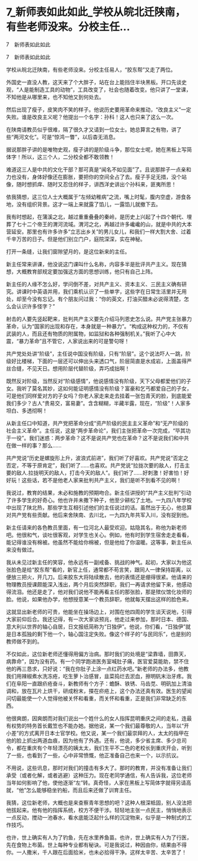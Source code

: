 # 7_新师表如此如此_学校从皖北迁陕南，有些老师没来。分校主任...

7　新师表如此如此

7　新师表如此如此

学校从皖北迁陕南，有些老师没来。分校主任易人，“胶东帮”又走了两位。

外国史一直没人教，这天来了个大胖子，站在台上能挡住半块黑板。开口先谈史观，“人是能制造工具的动物”，工具改变了，社会也随着改变。他只讲了一堂课，不知他是从哪里来，也不知他又到何处去。

然后出现了瘦子，皮笑肉不笑的样子。他说历史要用革命来推动，“改良主义”一定失败。谁是改良主义呢？他提出一个名字：孙科！这人也只来了这么一次。

在陕南请教员似乎很难，隔了很久才又请到一位女士。她总算言之有物，讲了些“两河文化”。可是“惊鸿一瞥”，以后杳无消息。

据说那胖子讲的是唯物史观，瘦子讲的是阶级斗争，那位女士呢，她在黑板上写简体字！所以，这三个人，二分校全都不敢领教！

难道这三人是中共的文化干部？那可真是“闻名不如见面”了。且说那胖子一点亲和力也没有，身体好像还在膨胀，要把你的空间全占了去。瘦子手足无措，没个站像，随时想抓痒、随时又忍住的样子，讲西洋史讲出个孙科来，匪夷所思！

依我猜想，这三位人士大概属于“左倾幼稚病”之流，嘴上时髦，腹内空虚，游食各地，没有组织背景。这才一端上来就露了馅儿，一露馅儿就撤下去。

我有时想起，在蒲溪之北，越过重重叠叠的秦岭，是历史上兴起了十四个朝代、埋葬了七十二个帝王的渭河流域。渭河之北，再越过许多巉巉的山，就是中共的大本营延安。那里也有许多许多“立志出乡关”的男儿女儿，和我们一样大割大舍、过着千辛万苦的日子。但是他们别立门户，庭院深深，实在神秘。

打开一条缝，让我们窗隙望月的，是这位新来的主任。

新主任常来讲课，他没说这门课叫什么名称，内容多半是批评共产主义。现在猜想，大概教育部规定要加强这方面的思想训练，他只有自己上阵。

新主任的人缘不怎么好，学问倒不差，对共产主义、资本主义、三民主义确有研究。讲课时中英语并用，我们乘机认识了一些单字，这些字在日常生活里并无用处，却至今没有忘记。有个朋友问过我：“你的英文，打油买醋未必说得清楚，怎么会认识许多怪字？”

射击的人要先竖起靶来，批判共产主义要先介绍马列恩史怎么说。共产党主张暴力革命，认为“国家的出现和存在，本身就是一种暴力”。“构成这种权力的，不仅有武装的人，而且还有物质的附属物，如监狱和各种强制机关。”我听了心中大震，“暴力革命”且不管它，人家说出来的可是警句呀！

共产党处处讲“阶级”，主任说中国没有阶级，只有“阶层”。这个说法吓人一跳，阶级好比楼梯，下面的一层还可以伸出头来透口气，阶层简直是水成岩，上面盖得严丝合缝，不见天日。想用阶层代替阶级，弄巧成拙啊！

既然反对阶级，当然反对“阶级感情”，他说感情没有阶级，天下父母都爱他们的子女。我听了莫名其妙，这如何能证明感情没有阶级？富豪和乞丐都爱自己的子女，可是他们同样爱对方的子女吗？你老人家走来走去挂着一张包青天的脸，到底能爱我们多少？古人“贵易交，富易妻”。含含糊糊，半藏半露，现在，“阶级”！人家多坦白、多透彻啊！

从新主任口中知道，共产党把革命分成“资产阶级的民主主义革命”和“无产阶级的社会主义革命”。主任说，这是“两步革命论”，我们主张把革命一次完成，“毕其功于一役”。我们迷惑：两步革命？这不是说共产党也在革命？这不是说我们和中共在做一样的事？那么……

共产党说“历史是螺旋形上升，波浪式前进”，我们听了好喜欢。共产党说“否定之否定，不等于原肯定”，我们听了……也喜欢。共产党说“拉拢次要的敌人，打击主要的敌人.拉拢明天的敌人，打击今天的敌人”。我们听了……好刺激！好害怕！好好玩！这些话，若不是他老人家来批判共产主义，我们是听不到看不见的啊！

我说过，教育的结果，未必和施教的预期吻合。新主任讲授的“共产主义批判”引动了许多学生的好奇心。他也许并未撒下种子，他至少耕松了土地。一九四八年学校中出现了陕北热，那些学生互相引述他们的主任说过的话。虽然出于无心，他总算对共产党有些贡献。他后来舍陕南、去川北，一九四九年共军入川，没有捉到他。

新主任请来的各色教员里面，有一位河北人最受欢迎。姑隐其名，称他为新老师吧。他很和气，谈吐很客观，对学生也关心。例如，他有时到学生宿舍走走看看，能记得谁没有棉被。他虽然不能给你棉被，但是他给了你温暖。这等事，新主任从来没有做过。

我从未见过新主任的笑容，他永远有一副戒备、挑战的神气。起初，大家以为他这张脸色是给“胶东帮”看的，新官上任，通常都不苟言笑，跟同人一律保持距离，以便放三把火，开几刀。后来胶东大将陆续散去，他的表情还是绷得很紧。他请来的物理教员授课颇能深入浅出，两个月后突然辞职，我们一再请求他留下来，他感动得流泪。他还是走了，他对我们说他不能再看主任的那张脸，那是殡仪馆化妆师的脸。他说，如果他办学，他想授意某一个教员辞职，他就每天摆出这样的脸色来。

这就显出新老师的可贵，他能坐在操场边上，对围在他四周的学生谈天说地，引得大家前仰后合。我还记得，有一次大家谈预兆，他走过来参加，那时日本、德国、意大利以世界的轴心自居，日文报纸简称为“日独伊”。他说，你们看，“日独伊”就是日本孤独的剩下他一个，轴心国注定失败。像这个样子的“与民同乐”，也是别的教师做不到的。

不仅如此，这位新老师还懂得用偏方治病。那时我们的处境是“梁靠墙，田靠天，病靠命”，因为没有药。有一个同学跑进医务室喊肚子痛，医官爱莫能助，禁不住他的再三恳求，只好说：“我在你肚子上涂一点红药水吧。”新老师的办法多，他教我们用辣椒煮水洗冻疮，吃生萝卜治感冒，韭菜捣烂去淤血，擦明矾末治牙疼。我们在阜阳一直跟疥疮奋斗，新教师有个方子：蟾酥、铁锈、马齿苋、明矾加上清油调和，放在瓦片上烘干，研成粉末，搽在疥疮上，这个办法还真有效。医生的望闻问切最能使一个人觉得他被关怀和看重，而关怀和看重，正是我们非常缺乏的东西。

他很爽朗，因爽朗而对我们说出一个姓什么的女人指挥昆明重庆之间的走私，连最有权势的特务首长戴笠也不能办她。据他说，某一个我们最尊敬的人，当年以“开小差”的方式离开日本士官学校。他又说，某一个我们最崇拜的人，太太的指甲在他的脸上抓出两道血痕，因为他有了外遇。还有，他说，多少省主席、多少总司令，都在重庆有个年轻漂亮的姨太太，我们生平不二色的老校长到重庆开会，听到了一些，也看到了一些，心中非常愤慨，他正准备自己也来一个，以示抗议。

不用说，这些讯息，那时对我们的撞击有多大了。那时的教育，并没有准备让我们承受（或者化解，或者逃避）这种压力。现在老同学通信，有人告诉我，这位老师当年如何影响了他，使他逐渐“左”转。真奇怪，人家在黑板上写简体字就得另请高就，“他”怎么能够稳坐钓船，而且后来还做了训育主任。

我猜，这位新老师，大概也是来查察青年思想的吧？这种人根深柢固，别人没法把他拔起来。他有他的指挥系统，校方不便干涉。轻轻地主张一点民主，悄悄地表示一点反动，搅动一池春水，看水底能泛起什么样的沉淀物来，似乎是一种制式的工作技巧。

也许，世上确实有人为了钓鱼，先在水里养鱼苗。也许，世上确实有人为了行医，先在食物上布菌。世上每种专业都有秘诀。可是我说过，种因由你，结果由不得你。一人撒米，千人跟在后面拾米，也未必拾得干净。这样太辛苦、太辛苦了！